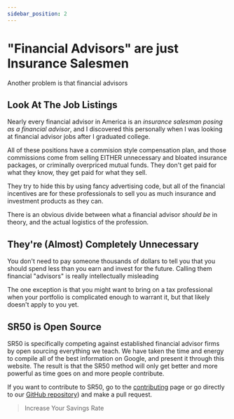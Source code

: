 ```yaml
---
sidebar_position: 2
---
```


# "Financial Advisors" are just Insurance Salesmen

Another problem is that financial advisors 

## Look At The Job Listings

Nearly every financial advisor in America is an *insurance salesman posing as a financial advisor*, and I discovered this personally when I was looking at financial advisor jobs after I graduated college. 

All of these positions have a commision style compensation plan, and those commissions come from selling EITHER unnecessary and bloated insurance packages, or criminally overpriced mutual funds. They don't get paid for what they know, they get paid for what they sell.

They try to hide this by using fancy advertising code, but all of the financial incentives are for these professionals to sell you as much insurance and investment products as they can.

There is an obvious divide between what a financial advisor *should be* in theory, and the actual logistics of the profession.

## They're (Almost) Completely Unnecessary

You don't need to pay someone thousands of dollars to tell you that you should spend less than you earn and invest for the future. Calling them financial "advisors" is really intellectually misleading

The one exception is that you might want to bring on a tax professional when your portfolio is complicated enough to warrant it, but that likely doesn't apply to you yet. 

## SR50 is Open Source

SR50 is specifically competing against established financial advisor firms by open sourcing everything we teach. We have taken the time and energy to compile all of the best information on Google, and present it through this website. The result is that the SR50 method will only get better and more powerful as time goes on and more people contribute. 

If you want to contribute to SR50, go to the [contributing](contributing.md) page or go directly to our [GitHub repository](https://github.com/tpascarella/sr50)) and make a pull request.

>Increase Your Savings Rate